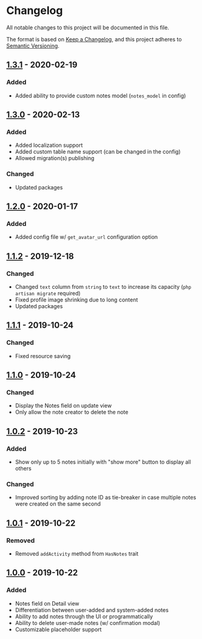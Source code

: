 # Changelog

All notable changes to this project will be documented in this file.

The format is based on [Keep a Changelog](https://keepachangelog.com/en/1.0.0/),
and this project adheres to [Semantic Versioning](https://semver.org/spec/v2.0.0.html).

## [1.3.1] - 2020-02-19

### Added

- Added ability to provide custom notes model (`notes_model` in config)

## [1.3.0] - 2020-02-13

### Added

- Added localization support
- Added custom table name support (can be changed in the config)
- Allowed migration(s) publishing

### Changed

- Updated packages

## [1.2.0] - 2020-01-17

### Added

- Added config file w/ `get_avatar_url` configuration option

## [1.1.2] - 2019-12-18

### Changed

- Changed `text` column from `string` to `text` to increase its capacity (`php artisan migrate` required)
- Fixed profile image shrinking due to long content
- Updated packages

## [1.1.1] - 2019-10-24

### Changed

- Fixed resource saving

## [1.1.0] - 2019-10-24

### Changed

- Display the Notes field on update view
- Only allow the note creator to delete the note

## [1.0.2] - 2019-10-23

### Added

- Show only up to 5 notes initially with "show more" button to display all others

### Changed

- Improved sorting by adding note ID as tie-breaker in case multiple notes were created on the same second

## [1.0.1] - 2019-10-22

### Removed

- Removed `addActivity` method from `HasNotes` trait

## [1.0.0] - 2019-10-22

### Added

- Notes field on Detail view
- Differentiation between user-added and system-added notes
- Ability to add notes through the UI or programmatically
- Ability to delete user-made notes (w/ confirmation modal)
- Customizable placeholder support

[1.3.1]: https://github.com/optimistdigital/nova-notes-field/compare/1.3.0...1.3.1
[1.3.0]: https://github.com/optimistdigital/nova-notes-field/compare/1.2.0...1.3.0
[1.2.0]: https://github.com/optimistdigital/nova-notes-field/compare/1.1.2...1.2.0
[1.1.2]: https://github.com/optimistdigital/nova-notes-field/compare/1.1.1...1.1.2
[1.1.1]: https://github.com/optimistdigital/nova-notes-field/compare/1.1.0...1.1.1
[1.1.0]: https://github.com/optimistdigital/nova-notes-field/compare/1.0.2...1.1.0
[1.0.2]: https://github.com/optimistdigital/nova-notes-field/compare/1.0.1...1.0.2
[1.0.1]: https://github.com/optimistdigital/nova-notes-field/compare/1.0.0...1.0.1
[1.0.0]: https://github.com/optimistdigital/nova-notes-field/releases/tag/1.0.0
